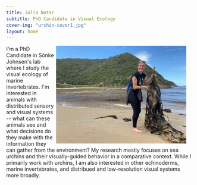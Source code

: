 ```yaml
---
title: Julia Notar
subtitle: PhD Candidate in Visual Ecology
cover-img: "urchin-cover1.jpg"
layout: home
---
```


<img style="float: right; padding-right: 20px;" width="350" src="/australia_kelp.JPG">

I'm a PhD Candidate in Sönke Johnsen's lab where I study the visual ecology of marine invertebrates. I'm interested in animals with distributed sensory and visual systems -- what can these animals see and what decisions do they make with the information they can gather from the environment? My research mostly focuses on sea urchins and their visually-guided behavior in a comparative context. While I primarily work with urchins, I am also interested in other echinoderms, marine invertebrates, and distribued and low-resolution visual systems more broadly.
